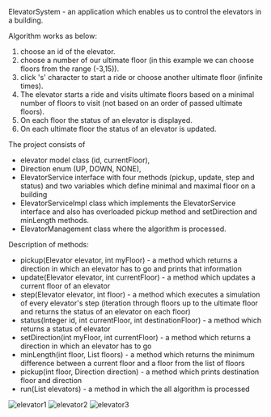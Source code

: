 ElevatorSystem - an application which enables us to control the elevators in a building.

Algorithm works as below:
1. choose an id of the elevator.
2. choose a number of our ultimate floor (in this example we can choose floors from the range (-3,15)).
3. click 's' character to start a ride or choose another ultimate floor (infinite times).
4. The elevator starts a ride and visits ultimate floors based on a minimal number of floors to visit (not based on an order of passed ultimate floors).
5. On each floor the status of an elevator is displayed.
6. On each ultimate floor the status of an elevator is updated.


The project consists of 
- elevator model class (id, currentFloor),
- Direction enum (UP, DOWN, NONE),
- ElevatorService interface with four methods (pickup, update, step and status) and two variables which define minimal and maximal floor on a building
- ElevatorServiceImpl class which implements the ElevatorService interface and also has overloaded pickup method and setDirection and minLength methods.
- ElevatorManagement class where the algorithm is processed.

Description of methods:
- pickup(Elevator elevator, int myFloor) - a method which returns a direction in which an elevator has to go and prints that information
- update(Elevator elevator, int currentFloor) - a method which updates a current floor of an elevator
- step(Elevator elevator, int floor) - a method which executes a simulation of every elevator's step (iteration through floors up to the ultimate floor and returns the status of an elevator on each floor)
- status(Integer id, int currentFloor, int destinationFloor) - a method which returns a status of elevator
- setDirection(int myFloor, int currentFloor) - a method which returns a direction in which an elevator has to go
- minLength(int floor, List<Integer> floors) - a method which returns the minimum difference between a current floor and a floor from the list of floors
- pickup(int floor, Direction direction) - a method which prints destination floor and direction
- run(List<Elevator> elevators) - a method in which the all algorithm is processed

![elevator1](https://user-images.githubusercontent.com/73071921/220354042-a5923d38-fe06-414d-9709-974550fce7f7.png)
![elevator2](https://user-images.githubusercontent.com/73071921/220355290-55f1fcf8-d727-4bfb-b842-6f7c075124e3.png)
![elevator3](https://user-images.githubusercontent.com/73071921/220354555-58496040-2259-4c11-857c-97889f520d59.png)
